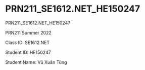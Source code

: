 # PRN211_SE1612.NET_HE150247
PRN211_SE1612.NET_HE150247

PRN211 Summer 2022 

Class ID: SE1612.NET

Student ID: HE150247

Student Name: 	Vũ Xuân Tùng
